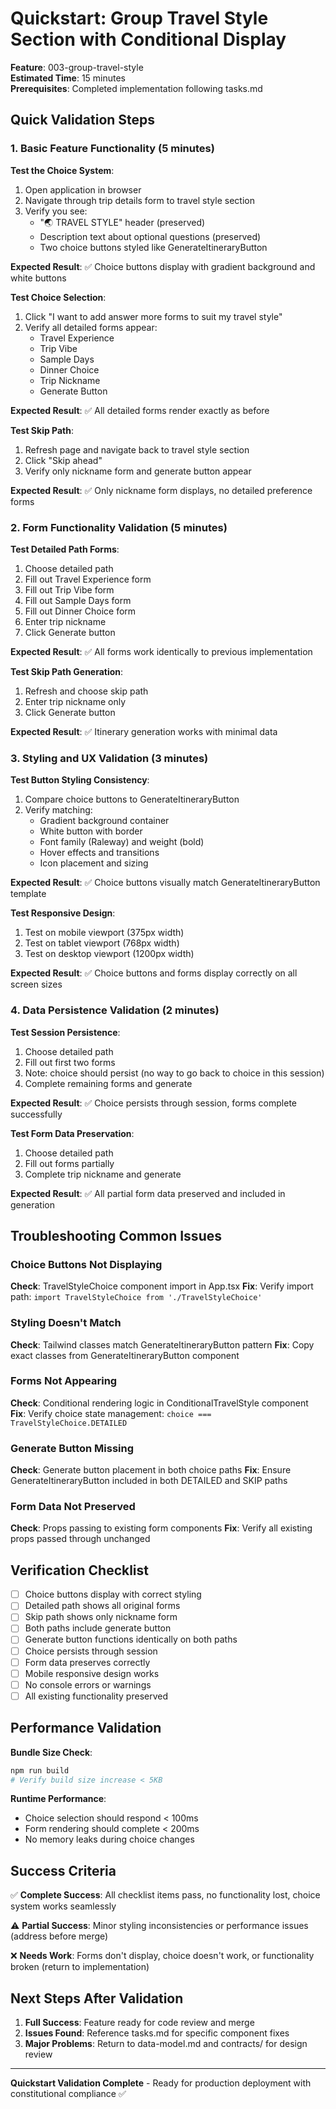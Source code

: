 # Quickstart: Group Travel Style Section with Conditional Display

**Feature**: 003-group-travel-style  
**Estimated Time**: 15 minutes  
**Prerequisites**: Completed implementation following tasks.md

## Quick Validation Steps

### 1. Basic Feature Functionality (5 minutes)

**Test the Choice System**:
1. Open application in browser
2. Navigate through trip details form to travel style section
3. Verify you see:
   - "🌏 TRAVEL STYLE" header (preserved)
   - Description text about optional questions (preserved)
   - Two choice buttons styled like GenerateItineraryButton

**Expected Result**: ✅ Choice buttons display with gradient background and white buttons

**Test Choice Selection**:
1. Click "I want to add answer more forms to suit my travel style"
2. Verify all detailed forms appear:
   - Travel Experience
   - Trip Vibe  
   - Sample Days
   - Dinner Choice
   - Trip Nickname
   - Generate Button

**Expected Result**: ✅ All detailed forms render exactly as before

**Test Skip Path**:
1. Refresh page and navigate back to travel style section
2. Click "Skip ahead"
3. Verify only nickname form and generate button appear

**Expected Result**: ✅ Only nickname form displays, no detailed preference forms

### 2. Form Functionality Validation (5 minutes)

**Test Detailed Path Forms**:
1. Choose detailed path
2. Fill out Travel Experience form
3. Fill out Trip Vibe form  
4. Fill out Sample Days form
5. Fill out Dinner Choice form
6. Enter trip nickname
7. Click Generate button

**Expected Result**: ✅ All forms work identically to previous implementation

**Test Skip Path Generation**:
1. Refresh and choose skip path
2. Enter trip nickname only
3. Click Generate button

**Expected Result**: ✅ Itinerary generation works with minimal data

### 3. Styling and UX Validation (3 minutes)

**Test Button Styling Consistency**:
1. Compare choice buttons to GenerateItineraryButton
2. Verify matching:
   - Gradient background container
   - White button with border
   - Font family (Raleway) and weight (bold)
   - Hover effects and transitions
   - Icon placement and sizing

**Expected Result**: ✅ Choice buttons visually match GenerateItineraryButton template

**Test Responsive Design**:
1. Test on mobile viewport (375px width)
2. Test on tablet viewport (768px width)  
3. Test on desktop viewport (1200px width)

**Expected Result**: ✅ Choice buttons and forms display correctly on all screen sizes

### 4. Data Persistence Validation (2 minutes)

**Test Session Persistence**:
1. Choose detailed path
2. Fill out first two forms
3. Note: choice should persist (no way to go back to choice in this session)
4. Complete remaining forms and generate

**Expected Result**: ✅ Choice persists through session, forms complete successfully

**Test Form Data Preservation**:
1. Choose detailed path
2. Fill out forms partially
3. Complete trip nickname and generate

**Expected Result**: ✅ All partial form data preserved and included in generation

## Troubleshooting Common Issues

### Choice Buttons Not Displaying
**Check**: TravelStyleChoice component import in App.tsx
**Fix**: Verify import path: `import TravelStyleChoice from './TravelStyleChoice'`

### Styling Doesn't Match
**Check**: Tailwind classes match GenerateItineraryButton pattern
**Fix**: Copy exact classes from GenerateItineraryButton component

### Forms Not Appearing
**Check**: Conditional rendering logic in ConditionalTravelStyle component
**Fix**: Verify choice state management: `choice === TravelStyleChoice.DETAILED`

### Generate Button Missing
**Check**: Generate button placement in both choice paths
**Fix**: Ensure GenerateItineraryButton included in both DETAILED and SKIP paths

### Form Data Not Preserved
**Check**: Props passing to existing form components
**Fix**: Verify all existing props passed through unchanged

## Verification Checklist

- [ ] Choice buttons display with correct styling
- [ ] Detailed path shows all original forms
- [ ] Skip path shows only nickname form
- [ ] Both paths include generate button
- [ ] Generate button functions identically on both paths
- [ ] Choice persists through session
- [ ] Form data preserves correctly
- [ ] Mobile responsive design works
- [ ] No console errors or warnings
- [ ] All existing functionality preserved

## Performance Validation

**Bundle Size Check**:
```bash
npm run build
# Verify build size increase < 5KB
```

**Runtime Performance**:
- Choice selection should respond < 100ms
- Form rendering should complete < 200ms
- No memory leaks during choice changes

## Success Criteria

✅ **Complete Success**: All checklist items pass, no functionality lost, choice system works seamlessly

⚠️ **Partial Success**: Minor styling inconsistencies or performance issues (address before merge)

❌ **Needs Work**: Forms don't display, choice doesn't work, or functionality broken (return to implementation)

## Next Steps After Validation

1. **Full Success**: Feature ready for code review and merge
2. **Issues Found**: Reference tasks.md for specific component fixes
3. **Major Problems**: Return to data-model.md and contracts/ for design review

---

**Quickstart Validation Complete** - Ready for production deployment with constitutional compliance ✅